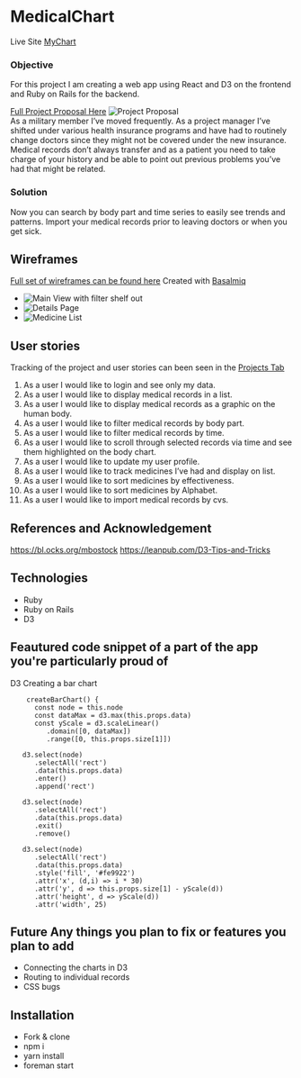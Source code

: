 # MedicalChart
Live Site  [MyChart](https://medapp-mcdonald.herokuapp.com/)


### Objective
For this project I am creating a web app using React and D3 on the frontend and Ruby on Rails for the backend. 

[Full Project Proposal Here](https://github.com/TLukeMcDonald/MedicalChart/blob/master/Assets/Project_Docs/Project_Proposal-Medical_Chart%20.pdf)
![Project Proposal](https://git.generalassemb.ly/lukemcdonald/Project4-MedChart/blob/master/Assets/Project_Docs/Screen%20Shot%202018-01-18%20at%2012.32.59%20PM.png) <br>
As a military member I’ve moved frequently. As a project manager I’ve shifted under various health insurance programs and have had to routinely change doctors since they might not be covered under the new insurance.  Medical records don’t always transfer and as a patient you need to take charge of your history and be able to point out previous problems you’ve had that might be related. 

### Solution
Now you can search by body part and time series to easily see trends and patterns. Import your medical records prior to leaving doctors or when you get sick. 

## Wireframes <br>
 [Full set of wireframes can be found here](https://github.com/TLukeMcDonald/MedicalChart/tree/master/Assets/Wireframes) Created with [Basalmiq](https://balsamiq.cloud/srwjz/p6u5k)
- ![Main View with filter shelf out](https://git.generalassemb.ly/lukemcdonald/Project4-MedChart/blob/master/Assets/Wireframes/Filter.png)
- ![Details Page](https://git.generalassemb.ly/lukemcdonald/Project4-MedChart/blob/master/Assets/Wireframes/Detail%20Record.png)
- ![Medicine List](https://git.generalassemb.ly/lukemcdonald/Project4-MedChart/blob/master/Assets/Wireframes/Medicine%20List.png)

## User stories <br>
Tracking of the project and user stories can been seen in the [Projects Tab](https://github.com/TLukeMcDonald/MedicalChart/projects)
1. As a user I would like to login and see only my data.
1. As a user I would like to display medical records in a list.
1. As a user I would like to display medical records as a graphic on the human body.
1. As a user I would like to filter medical records by body part.
1. As a user I would like to filter medical records by time.
1. As a user I would like to scroll through selected records via time and see them highlighted on the body chart.
1. As a user I would like to update my user profile.
1. As a user I would like to track medicines I’ve had and display on list.
1. As a user I would like to sort medicines by effectiveness.
1. As a user I would like to sort medicines by Alphabet.
1. As a user I would like to import medical records by cvs.

## References and Acknowledgement 
https://bl.ocks.org/mbostock
https://leanpub.com/D3-Tips-and-Tricks

## Technologies
- Ruby
- Ruby on Rails
- D3


## Feautured code snippet of a part of the app you're particularly proud of
D3 Creating a bar chart
```
    createBarChart() {
      const node = this.node
      const dataMax = d3.max(this.props.data)
      const yScale = d3.scaleLinear()
         .domain([0, dataMax])
         .range([0, this.props.size[1]])

   d3.select(node)
      .selectAll('rect')
      .data(this.props.data)
      .enter()
      .append('rect')

   d3.select(node)
      .selectAll('rect')
      .data(this.props.data)
      .exit()
      .remove()

   d3.select(node)
      .selectAll('rect')
      .data(this.props.data)
      .style('fill', '#fe9922')
      .attr('x', (d,i) => i * 30)
      .attr('y', d => this.props.size[1] - yScale(d))
      .attr('height', d => yScale(d))
      .attr('width', 25)
```

## Future Any things you plan to fix or features you plan to add
- Connecting the charts in D3
- Routing to individual records
- CSS bugs

## Installation <br>
- Fork & clone
- npm i
- yarn install
- foreman start



